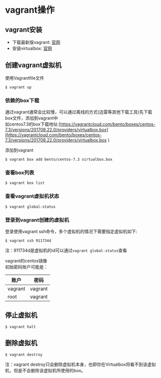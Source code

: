 # vagrant操作
## vagrant安装
- 下载最新版vagrant: [官网](https://www.vagrantup.com)
- 安装virtualbox: [官网](https://www.virtualbox.org/)

## 创建vagrant虚拟机
使用Vagrantfile文件

```
$ vagrant up
```

### 依赖的box下载
通过vagrant通常会比较慢，可以通过离线的方式(迅雷等其他下载工具)先下载box文件，添加到vagrant中<br>
如centos7.3的box下载地址:[https://vagrantcloud.com/bento/boxes/centos-7.3/versions/201708.22.0/providers/virtualbox.box](https://vagrantcloud.com/bento/boxes/centos-7.3/versions/201708.22.0/providers/virtualbox.box
)<br>

添加到vagrant

```
$ vagrant box add bento/centos-7.3 virtualbox.box
```

### 查看box列表

```
$ vagrant box list
```

### 查看vagrant虚拟机状态

```
$ vagrant global-status
```

### 登录到vagrant创建的虚拟机
登录使用vagrant ssh命令，多个虚拟机的情况下需要指定虚拟机如下:<br>

```
$ vagrant ssh 911734d
```

注：911734d是虚拟机的id可以通过`vagrant global-status`查看<br>

vagrant的centos镜像<br>
初始密码账户可能是：

| 账户 | 密码 |
| --- | --- |
| vagrant | vagrant |
| root | vagrant |

## 停止虚拟机

```
$ vagrant halt
```

## 删除虚拟机

```
$ vagrant destroy
```

注：vagrant destroy只会删除虚拟机本身，也即你在Virtualbox将看不到该虚拟机，但是不会删除该虚拟机所使用的box。